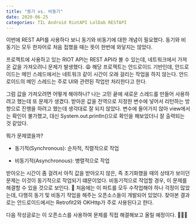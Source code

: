 ```yaml
---
title: "동기 vs. 비동기"
date: 2020-06-25
categories: TIL Android RiotAPI LolDab RESTAPI
---
```


이번에 REST API를 사용하다 보니 동기와 비동기에 대한 개념이 필요했다.
동기와 비동기는 모두 한자어로 처음 접했을 때는 뜻이 한번에 와닿지는 않았다.


프로젝트에 사용하고 있는 RIOT API는 REST API라 볼 수 있는데, 네트워크에서 가져온 값을 가져오려니 문제가 발생했다. 😩
해당 프로젝트는 안드로이드 기반인데, 안드로이드는 메인 스레드에서는 네트워크 같이 시간이 오래 걸리는 작업을 하지 않는다.
안드로이드의 메인 스레드는 주로 UI와 관련된 작업만 처리한다고 한다.


그럼 값을 가져오려면 어떻게 해야하나?
나는 고민 끝에 새로운 스레드를 만들어 사용하려고 했는데 또 문제가 생겼다.
받아온 값을 전역으로 지정한 변수에 넣어서 리턴하는 방향으로 진행을 하려고 했는데 생각대로 잘 되지 않았다.
변수에 들어가지 않아 view에서는 확인이 불가했고, 대신 System.out.println()으로 확인을 해보았더니 잘 출력되는 것 같았다.


뭐가 문제였을까?


- 동기적(Synchronous): 순차적, 직렬적으로 작업


- 비동기적(Asynchronous): 병렬적으로 작업


받아오는 시간이 좀 걸려서 아직 값을 받아오지 않은, 즉 초기화했을 때의 상태가 보이던 문제는 이것이 동기적으로 작업되기 떄문이었다.
비동기적으로 작업할 경우, 이 문제를 해결할 수 있을 것으로 보인다. 🙏
처음에는 이 파트를 모두 수작업해야 하나 걱정이 많았는데, 다행히 동기 및 비동기 작업을 해주는 오픈소스들이 개발되어 있었다.
찾아본 결과로는 안드로이드에서는 Retrofit2와 OKHttp가 주로 사용된다고 한다.


다음 작성글로는 이 오픈소스를 사용하여 문제를 직접 해결해보고 올릴 예정이다. 🙏🙏🙏
